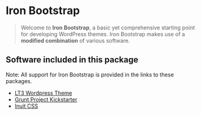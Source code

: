 # Iron Bootstrap

> Welcome to **Iron Bootstrap**, a basic yet comprehensive starting point for developing WordPress themes. Iron Bootstrap makes use of a **modified combination** of various software.

## Software included in this package
Note: All support for Iron Bootstrap is provided in the links to these packages.

- [LT3 Wordpress Theme](https://github.com/beaucharman/lt3)
- [Grunt Project Kickstarter](https://github.com/beaucharman/grunt-project-kickstarter)
- [Inuit CSS](http://inuitcss.com)